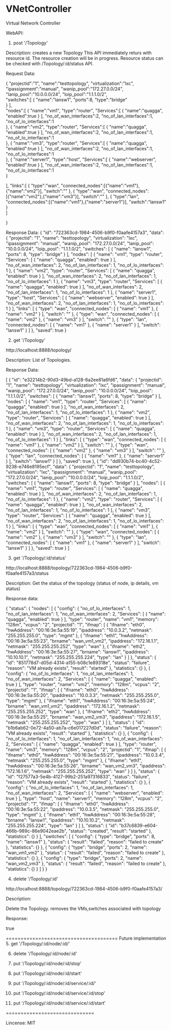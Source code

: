 VNetController
==============

Virtual Network Controller 


WebAPI:

1. post '/Topology'

Description:
creates a new Topology
This API immediately returs with resource id. The resource creation will be in progress.
Resource status can be checked with /Topology/:id/status API.


Request Data:

{
  "projectid":"1",
  "name":"testtopology",
  "virtualization":"lxc",
  "ipassignment":"manual",
  "wanip_pool":"172.27.0.0/24",
  "lanip_pool":"10.0.0.0/24",
  "loip_pool":"1.1.1.0/2",  
  "switches":[
    {
      "name":"lansw1",
      "ports":8,
      "type":"bridge"     
    }
  ],  
  "nodes":[
    {
      "name":"vm1",
      "type":"router",
      "Services":[
        {
          "name":"quagga",
          "enabled":true
        }
      ],
      "no_of_wan_interfaces":2,
      "no_of_lan_interfaces":1,
      "no_of_lo_interfaces":1      
    },
    {
      "name":"vm2",
      "type":"router",
      "Services":[
        {
          "name":"quagga",
          "enabled":true
        }
      ],
      "no_of_wan_interfaces":2,
      "no_of_lan_interfaces":1,
      "no_of_lo_interfaces":1      
    },
    {
      "name":"vm3",
      "type":"router",
      "Services":[
        {
          "name":"quagga",
          "enabled":true
        }
      ],
      "no_of_wan_interfaces":2,
      "no_of_lan_interfaces":1,
      "no_of_lo_interfaces":1      
    },
    {
      "name":"server1",
      "type":"host",
      "Services":[
        {
          "name":"webserver",
          "enabled":true
        }
      ],
      "no_of_wan_interfaces":2,
      "no_of_lan_interfaces":1,
      "no_of_lo_interfaces":1      
    }
    
  ],
  "links":[
    {
      "type":"wan",
      "connected_nodes":[{"name":"vm1"},{"name":"vm2"}],
      "switch":""
    },
    {
      "type":"wan",
      "connected_nodes":[{"name":"vm2"},{"name":"vm3"}],
      "switch":""
    },
    {
      "type":"lan",
      "connected_nodes":[{"name":"vm1"},{"name":"server1"}],
      "switch":"lansw1"
    }    
    ]
  
}


Response Data:
{
    "id": "722363cd-1984-4506-b9f0-f0aafe4157a3",
    "data": {
        "projectid": "1",
        "name": "testtopology",
        "virtualization": "lxc",
        "ipassignment": "manual",
        "wanip_pool": "172.27.0.0/24",
        "lanip_pool": "10.0.0.0/24",
        "loip_pool": "1.1.1.0/2",
        "switches": [
            {
                "name": "lansw1",
                "ports": 8,
                "type": "bridge"
            }
        ],
        "nodes": [
            {
                "name": "vm1",
                "type": "router",
                "Services": [
                    {
                        "name": "quagga",
                        "enabled": true
                    }
                ],
                "no_of_wan_interfaces": 2,
                "no_of_lan_interfaces": 1,
                "no_of_lo_interfaces": 1
            },
            {
                "name": "vm2",
                "type": "router",
                "Services": [
                    {
                        "name": "quagga",
                        "enabled": true
                    }
                ],
                "no_of_wan_interfaces": 2,
                "no_of_lan_interfaces": 1,
                "no_of_lo_interfaces": 1
            },
            {
                "name": "vm3",
                "type": "router",
                "Services": [
                    {
                        "name": "quagga",
                        "enabled": true
                    }
                ],
                "no_of_wan_interfaces": 2,
                "no_of_lan_interfaces": 1,
                "no_of_lo_interfaces": 1
            },
            {
                "name": "server1",
                "type": "host",
                "Services": [
                    {
                        "name": "webserver",
                        "enabled": true
                    }
                ],
                "no_of_wan_interfaces": 2,
                "no_of_lan_interfaces": 1,
                "no_of_lo_interfaces": 1
            }
        ],
        "links": [
            {
                "type": "wan",
                "connected_nodes": [
                    {
                        "name": "vm1"
                    },
                    {
                        "name": "vm2"
                    }
                ],
                "switch": ""
            },
            {
                "type": "wan",
                "connected_nodes": [
                    {
                        "name": "vm2"
                    },
                    {
                        "name": "vm3"
                    }
                ],
                "switch": ""
            },
            {
                "type": "lan",
                "connected_nodes": [
                    {
                        "name": "vm1"
                    },
                    {
                        "name": "server1"
                    }
                ],
                "switch": "lansw1"
            }
        ]
    },
    "saved": true
}



2. get '/Topology'

http://localhost:8888/topology/

Description:
List of Topologies.


Response Data:

[
    {
        "id": "e32214b2-90d3-49bd-a128-6a2ee81a6fd6",
        "data": {
            "projectid": "1",
            "name": "testtopology",
            "virtualization": "lxc",
            "ipassignment": "manual",
            "wanip_pool": "172.27.0.0/24",
            "lanip_pool": "10.0.0.0/24",
            "loip_pool": "1.1.1.0/2",
            "switches": [
                {
                    "name": "lansw1",
                    "ports": 8,
                    "type": "bridge"
                }
            ],
            "nodes": [
                {
                    "name": "vm1",
                    "type": "router",
                    "Services": [
                        {
                            "name": "quagga",
                            "enabled": true
                        }
                    ],
                    "no_of_wan_interfaces": 2,
                    "no_of_lan_interfaces": 1,
                    "no_of_lo_interfaces": 1
                },
                {
                    "name": "vm2",
                    "type": "router",
                    "Services": [
                        {
                            "name": "quagga",
                            "enabled": true
                        }
                    ],
                    "no_of_wan_interfaces": 2,
                    "no_of_lan_interfaces": 1,
                    "no_of_lo_interfaces": 1
                },
                {
                    "name": "vm3",
                    "type": "router",
                    "Services": [
                        {
                            "name": "quagga",
                            "enabled": true
                        }
                    ],
                    "no_of_wan_interfaces": 2,
                    "no_of_lan_interfaces": 1,
                    "no_of_lo_interfaces": 1
                }
            ],
            "links": [
                {
                    "type": "wan",
                    "connected_nodes": [
                        {
                            "name": "vm1"
                        },
                        {
                            "name": "vm2"
                        }
                    ],
                    "switch": ""
                },
                {
                    "type": "wan",
                    "connected_nodes": [
                        {
                            "name": "vm2"
                        },
                        {
                            "name": "vm3"
                        }
                    ],
                    "switch": ""
                },
                {
                    "type": "lan",
                    "connected_nodes": [
                        {
                            "name": "vm1"
                        },
                        {
                            "name": "server1"
                        }
                    ],
                    "switch": "lansw1"
                }
            ]
        },
        "saved": true
    },
    {
        "id": "dd930b74-bc40-4c52-9238-e746e8195ecf",
        "data": {
            "projectid": "1",
            "name": "testtopology",
            "virtualization": "lxc",
            "ipassignment": "manual",
            "wanip_pool": "172.27.0.0/24",
            "lanip_pool": "10.0.0.0/24",
            "loip_pool": "1.1.1.0/2",
            "switches": [
                {
                    "name": "lansw1",
                    "ports": 8,
                    "type": "bridge"
                }
            ],
            "nodes": [
                {
                    "name": "vm1",
                    "type": "router",
                    "Services": [
                        {
                            "name": "quagga",
                            "enabled": true
                        }
                    ],
                    "no_of_wan_interfaces": 2,
                    "no_of_lan_interfaces": 1,
                    "no_of_lo_interfaces": 1
                },
                {
                    "name": "vm2",
                    "type": "router",
                    "Services": [
                        {
                            "name": "quagga",
                            "enabled": true
                        }
                    ],
                    "no_of_wan_interfaces": 2,
                    "no_of_lan_interfaces": 1,
                    "no_of_lo_interfaces": 1
                },
                {
                    "name": "vm3",
                    "type": "router",
                    "Services": [
                        {
                            "name": "quagga",
                            "enabled": true
                        }
                    ],
                    "no_of_wan_interfaces": 2,
                    "no_of_lan_interfaces": 1,
                    "no_of_lo_interfaces": 1
                }
            ],
            "links": [
                {
                    "type": "wan",
                    "connected_nodes": [
                        {
                            "name": "vm1"
                        },
                        {
                            "name": "vm2"
                        }
                    ],
                    "switch": ""
                },
                {
                    "type": "wan",
                    "connected_nodes": [
                        {
                            "name": "vm2"
                        },
                        {
                            "name": "vm3"
                        }
                    ],
                    "switch": ""
                },
                {
                    "type": "lan",
                    "connected_nodes": [
                        {
                            "name": "vm1"
                        },
                        {
                            "name": "server1"
                        }
                    ],
                    "switch": "lansw1"
                }
            ]
        },
        "saved": true
    }
]



3. get '/Topology/:id/status'

http://localhost:8888/topology/722363cd-1984-4506-b9f0-f0aafe4157a3/status

Description:  Get the status of the topology (status of node, ip details, vm status)

Response data:

{
    "status": {
        "nodes": [
            {
                "config": {
                    "no_of_lo_interfaces": 1,
                    "no_of_lan_interfaces": 1,
                    "no_of_wan_interfaces": 2,
                    "Services": [
                        {
                            "name": "quagga",
                            "enabled": true
                        }
                    ],
                    "type": "router",
                    "name": "vm1",
                    "memory": "128m",
                    "vcpus": "2",
                    "projectid": "1",
                    "ifmap": [
                        {
                            "ifname": "eth0",
                            "hwAddress": "00:16:3e:5a:55:19",
                            "ipaddress": "10.0.3.2",
                            "netmask": "255.255.255.0",
                            "type": "mgmt"
                        },
                        {
                            "ifname": "eth1",
                            "hwAddress": "00:16:3e:5a:55:23",
                            "brname": "wan_vm1_vm2",
                            "ipaddress": "172.16.1.1",
                            "netmask": "255.255.255.252",
                            "type": "wan"
                        },
                        {
                            "ifname": "eth2",
                            "hwAddress": "00:16:3e:5a:55:27",
                            "brname": "lansw1",
                            "ipaddress": "10.10.10.1",
                            "netmask": "255.255.255.224",
                            "type": "lan"
                        }
                    ]
                },
                "status": {
                    "id": "851778d7-d05d-4314-a155-b08c1e89318e",
                    "status": "failure",
                    "reason": "VM already exists",
                    "result": "started"
                },
                "statistics": {}
            },
            {
                "config": {
                    "no_of_lo_interfaces": 1,
                    "no_of_lan_interfaces": 1,
                    "no_of_wan_interfaces": 2,
                    "Services": [
                        {
                            "name": "quagga",
                            "enabled": true
                        }
                    ],
                    "type": "router",
                    "name": "vm2",
                    "memory": "128m",
                    "vcpus": "2",
                    "projectid": "1",
                    "ifmap": [
                        {
                            "ifname": "eth0",
                            "hwAddress": "00:16:3e:5a:55:20",
                            "ipaddress": "10.0.3.3",
                            "netmask": "255.255.255.0",
                            "type": "mgmt"
                        },
                        {
                            "ifname": "eth1",
                            "hwAddress": "00:16:3e:5a:55:24",
                            "brname": "wan_vm1_vm2",
                            "ipaddress": "172.16.1.2",
                            "netmask": "255.255.255.252",
                            "type": "wan"
                        },
                        {
                            "ifname": "eth2",
                            "hwAddress": "00:16:3e:5a:55:25",
                            "brname": "wan_vm2_vm3",
                            "ipaddress": "172.16.1.5",
                            "netmask": "255.255.255.252",
                            "type": "wan"
                        }
                    ]
                },
                "status": {
                    "id": "b1b6ab62-0e72-4a50-ab7a-c6e017227d0d",
                    "status": "failure",
                    "reason": "VM already exists",
                    "result": "started"
                },
                "statistics": {}
            },
            {
                "config": {
                    "no_of_lo_interfaces": 1,
                    "no_of_lan_interfaces": 1,
                    "no_of_wan_interfaces": 2,
                    "Services": [
                        {
                            "name": "quagga",
                            "enabled": true
                        }
                    ],
                    "type": "router",
                    "name": "vm3",
                    "memory": "128m",
                    "vcpus": "2",
                    "projectid": "1",
                    "ifmap": [
                        {
                            "ifname": "eth0",
                            "hwAddress": "00:16:3e:5a:55:21",
                            "ipaddress": "10.0.3.4",
                            "netmask": "255.255.255.0",
                            "type": "mgmt"
                        },
                        {
                            "ifname": "eth1",
                            "hwAddress": "00:16:3e:5a:55:26",
                            "brname": "wan_vm2_vm3",
                            "ipaddress": "172.16.1.6",
                            "netmask": "255.255.255.252",
                            "type": "wan"
                        }
                    ]
                },
                "status": {
                    "id": "f27577a3-5e4b-4127-99b2-251a97316833",
                    "status": "failure",
                    "reason": "VM already exists",
                    "result": "started"
                },
                "statistics": {}
            },
            {
                "config": {
                    "no_of_lo_interfaces": 1,
                    "no_of_lan_interfaces": 1,
                    "no_of_wan_interfaces": 2,
                    "Services": [
                        {
                            "name": "webserver",
                            "enabled": true
                        }
                    ],
                    "type": "host",
                    "name": "server1",
                    "memory": "128m",
                    "vcpus": "2",
                    "projectid": "1",
                    "ifmap": [
                        {
                            "ifname": "eth0",
                            "hwAddress": "00:16:3e:5a:55:22",
                            "ipaddress": "10.0.3.5",
                            "netmask": "255.255.255.0",
                            "type": "mgmt"
                        },
                        {
                            "ifname": "eth1",
                            "hwAddress": "00:16:3e:5a:55:28",
                            "brname": "lansw1",
                            "ipaddress": "10.10.10.2",
                            "netmask": "255.255.255.224",
                            "type": "lan"
                        }
                    ]
                },
                "status": {
                    "id": "b37c6839-e604-466b-989c-86e9042eae2b",
                    "status": "created",
                    "result": "started"
                },
                "statistics": {}
            }
        ],
        "switches": [
            {
                "config": {
                    "type": "bridge",
                    "ports": 8,
                    "name": "lansw1"
                },
                "status": {
                    "result": "failed",
                    "reason": "failed to create"
                },
                "statistics": {}
            },
            {
                "config": {
                    "type": "bridge",
                    "ports": 2,
                    "name": "wan_vm1_vm2"
                },
                "status": {
                    "result": "failed",
                    "reason": "failed to create"
                },
                "statistics": {}
            },
            {
                "config": {
                    "type": "bridge",
                    "ports": 2,
                    "name": "wan_vm2_vm3"
                },
                "status": {
                    "result": "failed",
                    "reason": "failed to create"
                },
                "statistics": {}
            }
        ]
    }
}


4. delete '/Topology/:id'

http://localhost:8888/topology/722363cd-1984-4506-b9f0-f0aafe4157a3/

Description:

Delete the Topology. removes the VMs,switches associated with  topology

Response:

true


======================================
Future implementation
5. get '/Topology/:id/node/:id/'

6. delete '/Topology/:id/node/:id'

6. put '/Topology/:id/node/:id/stop'

7. put '/Topology/:id/node/:id/start'

8. put '/Topology/:id/node/:id/service/:id/'

9. put '/Topology/:id/node/:id/service/:id/stop'

10. put '/Topology/:id/node/:id/service/:id/start'

==============================

Lincense:
MIT

